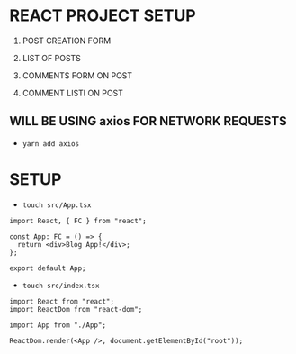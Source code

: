 # REACT PROJECT SETUP

1) POST CREATION FORM

2) LIST OF POSTS

3) COMMENTS FORM ON POST

4) COMMENT LISTI ON POST

## WILL BE USING axios FOR NETWORK REQUESTS

- `yarn add axios`

# SETUP

- `touch src/App.tsx`

```tsx
import React, { FC } from "react";

const App: FC = () => {
  return <div>Blog App!</div>;
};

export default App;

```

- `touch src/index.tsx`

```tsx
import React from "react";
import ReactDom from "react-dom";

import App from "./App";

ReactDom.render(<App />, document.getElementById("root"));
```
